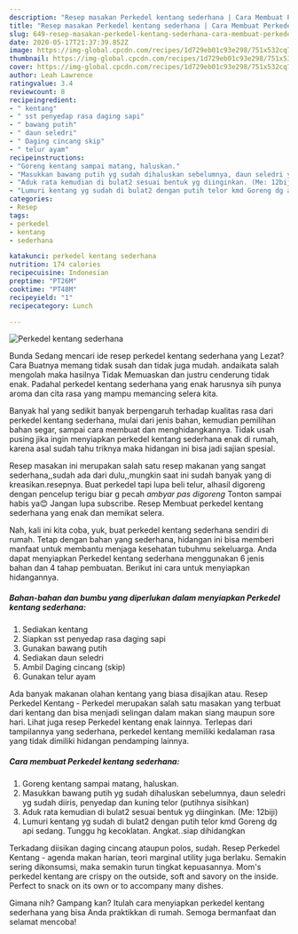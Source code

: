```yaml
---
description: "Resep masakan Perkedel kentang sederhana | Cara Membuat Perkedel kentang sederhana Yang Enak Dan Lezat"
title: "Resep masakan Perkedel kentang sederhana | Cara Membuat Perkedel kentang sederhana Yang Enak Dan Lezat"
slug: 649-resep-masakan-perkedel-kentang-sederhana-cara-membuat-perkedel-kentang-sederhana-yang-enak-dan-lezat
date: 2020-05-17T21:37:39.852Z
image: https://img-global.cpcdn.com/recipes/1d729eb01c93e298/751x532cq70/perkedel-kentang-sederhana-foto-resep-utama.jpg
thumbnail: https://img-global.cpcdn.com/recipes/1d729eb01c93e298/751x532cq70/perkedel-kentang-sederhana-foto-resep-utama.jpg
cover: https://img-global.cpcdn.com/recipes/1d729eb01c93e298/751x532cq70/perkedel-kentang-sederhana-foto-resep-utama.jpg
author: Leah Lawrence
ratingvalue: 3.4
reviewcount: 8
recipeingredient:
- " kentang"
- " sst penyedap rasa daging sapi"
- " bawang putih"
- " daun seledri"
- " Daging cincang skip"
- " telur ayam"
recipeinstructions:
- "Goreng kentang sampai matang, haluskan."
- "Masukkan bawang putih yg sudah dihaluskan sebelumnya, daun seledri yg sudah diiris, penyedap dan kuning telor (putihnya sisihkan)"
- "Aduk rata kemudian di bulat2 sesuai bentuk yg diinginkan. (Me: 12biji)"
- "Lumuri kentang yg sudah di bulat2 dengan putih telor kmd Goreng dg api sedang. Tunggu hg kecoklatan. Angkat..siap dihidangkan"
categories:
- Resep
tags:
- perkedel
- kentang
- sederhana

katakunci: perkedel kentang sederhana 
nutrition: 174 calories
recipecuisine: Indonesian
preptime: "PT26M"
cooktime: "PT48M"
recipeyield: "1"
recipecategory: Lunch

---
```



![Perkedel kentang sederhana](https://img-global.cpcdn.com/recipes/1d729eb01c93e298/751x532cq70/perkedel-kentang-sederhana-foto-resep-utama.jpg)

Bunda Sedang mencari ide resep perkedel kentang sederhana yang Lezat? Cara Buatnya memang tidak susah dan tidak juga mudah. andaikata salah mengolah maka hasilnya Tidak Memuaskan dan justru cenderung tidak enak. Padahal perkedel kentang sederhana yang enak harusnya sih punya aroma dan cita rasa yang mampu memancing selera kita.

Banyak hal yang sedikit banyak berpengaruh terhadap kualitas rasa dari perkedel kentang sederhana, mulai dari jenis bahan, kemudian pemilihan bahan segar, sampai cara membuat dan menghidangkannya. Tidak usah pusing jika ingin menyiapkan perkedel kentang sederhana enak di rumah, karena asal sudah tahu triknya maka hidangan ini bisa jadi sajian spesial.

Resep masakan ini merupakan salah satu resep makanan yang sangat sederhana,,sudah ada dari dulu,,mungkin saat ini sudah banyak yang di kreasikan.resepnya. Buat perkedel tapi lupa beli telur, alhasil digoreng dengan pencelup terigu biar g pecah *ambyar pas digoreng* Tonton sampai habis ya😊 Jangan lupa subscribe. Resep Membuat perkedel kentang sederhana yang enak dan memikat selera.


Nah, kali ini kita coba, yuk, buat perkedel kentang sederhana sendiri di rumah. Tetap dengan bahan yang sederhana, hidangan ini bisa memberi manfaat untuk membantu menjaga kesehatan tubuhmu sekeluarga. Anda dapat menyiapkan Perkedel kentang sederhana menggunakan 6 jenis bahan dan 4 tahap pembuatan. Berikut ini cara untuk menyiapkan hidangannya.

<!--inarticleads1-->

##### Bahan-bahan dan bumbu yang diperlukan dalam menyiapkan Perkedel kentang sederhana:

1. Sediakan  kentang
1. Siapkan  sst penyedap rasa daging sapi
1. Gunakan  bawang putih
1. Sediakan  daun seledri
1. Ambil  Daging cincang (skip)
1. Gunakan  telur ayam


Ada banyak makanan olahan kentang yang biasa disajikan atau. Resep Perkedel Kentang - Perkedel merupakan salah satu masakan yang terbuat dari kentang dan bisa menjadi selingan dalam makan siang maupun sore hari. Lihat juga resep Perkedel kentang enak lainnya. Terlepas dari tampilannya yang sederhana, perkedel kentang memiliki kedalaman rasa yang tidak dimiliki hidangan pendamping lainnya. 

<!--inarticleads2-->

##### Cara membuat Perkedel kentang sederhana:

1. Goreng kentang sampai matang, haluskan.
1. Masukkan bawang putih yg sudah dihaluskan sebelumnya, daun seledri yg sudah diiris, penyedap dan kuning telor (putihnya sisihkan)
1. Aduk rata kemudian di bulat2 sesuai bentuk yg diinginkan. (Me: 12biji)
1. Lumuri kentang yg sudah di bulat2 dengan putih telor kmd Goreng dg api sedang. Tunggu hg kecoklatan. Angkat..siap dihidangkan


Terkadang diisikan daging cincang ataupun polos, sudah. Resep Perkedel Kentang - agenda makan harian, teori marginal utility juga berlaku. Semakin sering dikonsumsi, maka semakin turun tingkat kepuasannya. Mom&#39;s perkedel kentang are crispy on the outside, soft and savory on the inside. Perfect to snack on its own or to accompany many dishes. 

Gimana nih? Gampang kan? Itulah cara menyiapkan perkedel kentang sederhana yang bisa Anda praktikkan di rumah. Semoga bermanfaat dan selamat mencoba!
